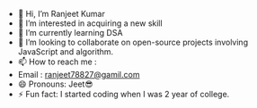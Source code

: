 - 👋 Hi, I’m Ranjeet Kumar
- 👀 I’m interested in acquiring a new skill
- 🌱 I’m currently learning DSA
- 💞️ I’m looking to collaborate on open-source projects involving JavaScript and algorithm.
- 📫 How to reach me :
- Email : ranjeet78827@gamil.com
- 😄 Pronouns: Jeet😎
- ⚡ Fun fact: I started coding when I was 2 year of college.

